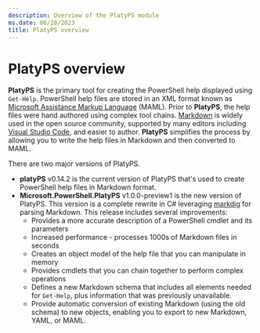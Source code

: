 ```yaml
---
description: Overview of the PlatyPS module
ms.date: 06/28/2023
title: PlatyPS overview
---
```

# PlatyPS overview

**PlatyPS** is the primary tool for creating the PowerShell help displayed using `Get-Help`.
PowerShell help files are stored in an XML format known as
[Microsoft Assistance Markup Language][06] (MAML). Prior to **PlatyPS**, the help files were hand
authored using complex tool chains. [Markdown][05] is widely used in the open source community,
supported by many editors including [Visual Studio Code][01], and easier to author. **PlatyPS**
simplifies the process by allowing you to write the help files in Markdown and then converted to
MAML.

There are two major versions of PlatyPS.

- **platyPS** v0.14.2 is the current version of PlatyPS that's used to create PowerShell help files
  in Markdown format.
- **Microsoft.PowerShell.PlatyPS** v1.0.0-preview1 is the new version of PlatyPS. This version is a
  complete rewrite in C# leveraging [markdig][04] for parsing Markdown. This release includes
  several improvements:
  - Provides a more accurate description of a PowerShell cmdlet and its parameters
  - Increased performance - processes 1000s of Markdown files in seconds
  - Creates an object model of the help file that you can manipulate in memory
  - Provides cmdlets that you can chain together to perform complex operations
  - Defines a new Markdown schema that includes all elements needed for `Get-Help`, plus information
    that was previously unavailable.
  - Provide automatic conversion of existing Markdown (using the old schema) to new objects,
    enabling you to export to new Markdown, YAML, or MAML.

<!-- link references -->
[01]: https://code.visualstudio.com
[04]: https://github.com/xoofx/markdig
[05]: https://wikipedia.org/wiki/Markdown
[06]: https://wikipedia.org/wiki/Microsoft_Assistance_Markup_Language
[07]: https://www.powershellgallery.com/packages/Microsoft.PowerShell.PlatyPS